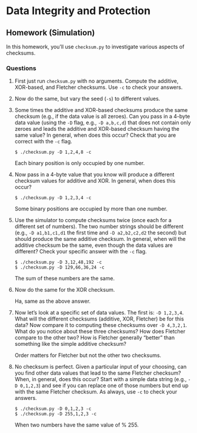 # Data Integrity and Protection

## Homework (Simulation)

In this homework, you’ll use `checksum.py` to investigate various aspects of checksums.

### Questions

1. First just run `checksum.py` with no arguments. Compute the additive, XOR-based, and Fletcher checksums. Use `-c` to check your answers.

2. Now do the same, but vary the seed (`-s`) to different values.

3. Some times the additive and XOR-based checksums produce the same checksum (e.g., if the data value is all zeroes). Can you pass in a 4-byte data value (using the `-D` flag, e.g., `-D a,b,c,d`) that does not contain only zeroes and leads the additive and XOR-based checksum having the same value? In general, when does this occur? Check that you are correct with the `-c` flag.

    ```
    $ ./checksum.py -D 1,2,4,8 -c
    ```

    Each binary position is only occupied by one number.

4. Now pass in a 4-byte value that you know will produce a different checksum values for additive and XOR. In general, when does this occur?

    ```
    $ ./checksum.py -D 1,2,3,4 -c
    ```

    Some binary positions are occupied by more than one number.

5. Use the simulator to compute checksums twice (once each for a different set of numbers). The two number strings should be different (e.g., `-D a1,b1,c1,d1` the first time and `-D a2,b2,c2,d2` the second) but should produce the same additive checksum. In general, when will the additive checksum be the same, even though the data values are different? Check your specific answer with the `-c` flag.

    ```
    $ ./checksum.py -D 3,12,48,192 -c
    $ ./checksum.py -D 129,66,36,24 -c
    ```

    The sum of these numbers are the same.

6. Now do the same for the XOR checksum.

    Ha, same as the above answer.

7. Now let’s look at a specific set of data values. The first is: `-D 1,2,3,4`. What will the different checksums (additive, XOR, Fletcher) be for this data? Now compare it to computing these checksums over `-D 4,3,2,1`. What do you notice about these three checksums? How does Fletcher compare to the other two? How is Fletcher generally “better” than something like the simple additive checksum?

    Order matters for Fletcher but not the other two checksums.

8. No checksum is perfect. Given a particular input of your choosing, can you find other data values that lead to the same Fletcher checksum? When, in general, does this occur? Start with a simple data string (e.g., `-D 0,1,2,3`) and see if you can replace one of those numbers but end up with the same Fletcher checksum. As always, use `-c` to check your answers.

    ```
    $ ./checksum.py -D 0,1,2,3 -c
    $ ./checksum.py -D 255,1,2,3 -c
    ```

    When two numbers have the same value of % 255.
